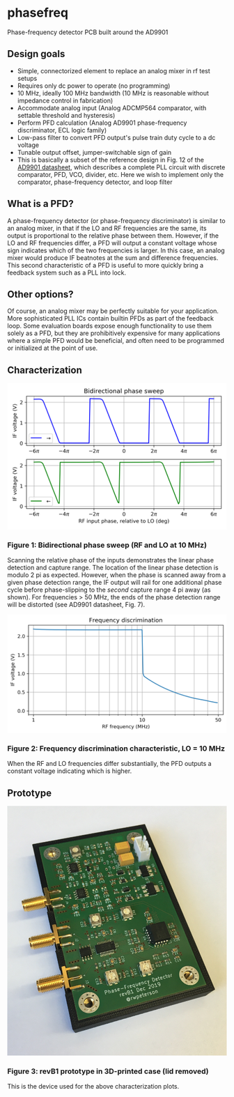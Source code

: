 # phasefreq
 Phase-frequency detector PCB built around the AD9901

## Design goals

* Simple, connectorized element to replace an analog mixer in rf test setups
* Requires only dc power to operate (no programming)
* 10 MHz, ideally 100 MHz bandwidth (10 MHz is reasonable without impedance control in fabrication)
* Accommodate analog input (Analog ADCMP564 comparator, with settable threshold and hysteresis)
* Perform PFD calculation (Analog AD9901 phase-frequency discriminator, ECL logic family)
* Low-pass filter to convert PFD output's pulse train duty cycle to a dc voltage
* Tunable output offset, jumper-switchable sign of gain
* This is basically a subset of the reference design in Fig. 12 of the [AD9901 datasheet](https://www.analog.com/media/en/technical-documentation/data-sheets/AD9901.pdf), which describes a complete PLL circuit with discrete comparator, PFD, VCO, divider, etc. Here we wish to implement only the comparator, phase-frequency detector, and loop filter

## What is a PFD?

A phase-frequency detector (or phase-frequency discriminator) is similar to an analog mixer, in that if the LO and RF frequencies are the same, its output is proportional to the relative phase between them. However, if the LO and RF frequencies differ, a PFD will output a constant voltage whose sign indicates which of the two frequencies is larger. In this case, an analog mixer would produce IF beatnotes at the sum and difference frequencies. This second characteristic of a PFD is useful to more quickly bring a feedback system such as a PLL into lock.

## Other options?

Of course, an analog mixer may be perfectly suitable for your application. More sophisticated PLL ICs contain builtin PFDs as part of the feedback loop. Some evaluation boards expose enough functionality to use them solely as a PFD, but they are prohibitively expensive for many applications where a simple PFD would be beneficial, and often need to be programmed or initialized at the point of use.

## Characterization

![Figure 1](doc/bidirectional-phase.png?raw=true)
### Figure 1: Bidirectional phase sweep (RF and LO at 10 MHz)
Scanning the relative phase of the inputs demonstrates the linear phase detection and capture range. The location of the linear phase detection is modulo 2 pi as expected. However, when the phase is scanned away from a given phase detection range, the IF output will rail for one additional phase cycle before phase-slipping to the *second* capture range 4 pi away (as shown). For frequencies > 50 MHz, the ends of the phase detection range will be distorted (see AD9901 datasheet, Fig. 7).

![Figure 2](doc/frequency-sweep.png?raw=true)
### Figure 2: Frequency discrimination characteristic, LO = 10 MHz
When the RF and LO frequencies differ substantially, the PFD outputs a constant voltage indicating which is higher.

## Prototype

![Prototype](doc/revB1_case.jpg?raw=true)
### Figure 3: revB1 prototype in 3D-printed case (lid removed)
This is the device used for the above characterization plots.
